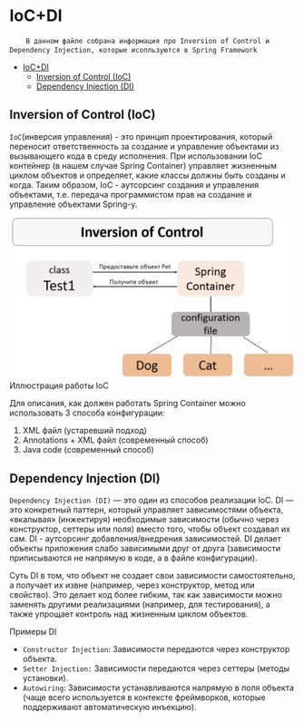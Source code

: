 # IoC+DI

```plantext
    В данном файле собрана информация про Inversion of Control и Dependency Injection, которые исопльзуются в Spring Framework
```

- [IoC+DI](#iocdi)
  - [Inversion of Control (IoC)](#inversion-of-control-ioc)
  - [Dependency Injection (DI)](#dependency-injection-di)

## Inversion of Control (IoC)

`IoC`(инверсия управления) - это принцип проектирования, который переносит ответственность за создание и управление объектами из вызывающего кода в среду исполнения. При использовании IoC контейнер (в нашем случае Spring Container) управляет жизненным циклом объектов и определяет, какие классы должны быть созданы и когда. Таким образом, IoC - аутсорсинг создания и управления объектами, т.е. передача программистом прав на создание и управление объектами Spring-у.

![alt text](../images/IoC.png)Иллюстрация работы IoC

Для описания, как должен работать Spring Container можно использовать 3 способа конфигурации:

1. XML файл (устаревший подход)
2. Annotations + XML файл (современный способ)
3. Java code (современный способ)

## Dependency Injection (DI)

`Dependency Injection (DI)` — это один из способов реализации IoC. DI — это конкретный паттерн, который управляет зависимостями объекта, «вкалывая» (инжектируя) необходимые зависимости (обычно через конструктор, сеттеры или поля) вместо того, чтобы объект создавал их сам. DI - аутсорсинг добавления/внедрения зависимостей. DI делает объекты приложения слабо зависимыми друг от друга (зависимости приписываются не напрямую в коде, а в файле конфигурации).

Суть DI в том, что объект не создает свои зависимости самостоятельно, а получает их извне (например, через конструктор, метод или свойство). Это делает код более гибким, так как зависимости можно заменять другими реализациями (например, для тестирования), а также упрощает контроль над жизненным циклом объектов.

Примеры DI

- `Constructor Injection`: Зависимости передаются через конструктор объекта.
- `Setter Injection:` Зависимости передаются через сеттеры (методы установки).
- `Autowiring`: Зависимости устанавливаются напрямую в поля объекта (чаще всего используется в контексте фреймворков, которые поддерживают автоматическую инъекцию).
